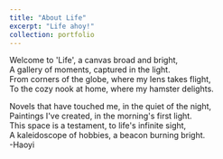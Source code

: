 ```yaml
---
title: "About Life"
excerpt: "Life ahoy!"
collection: portfolio
---
```


Welcome to 'Life', a canvas broad and bright,<br>
A gallery of moments, captured in the light.<br>
From corners of the globe, where my lens takes flight,<br>
To the cozy nook at home, where my hamster delights.<br>

Novels that have touched me, in the quiet of the night,<br>
Paintings I've created, in the morning's first light.<br>
This space is a testament, to life's infinite sight,<br>
A kaleidoscope of hobbies, a beacon burning bright.<br>
-Haoyi
